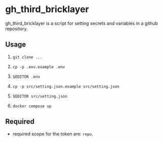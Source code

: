 # gh_third_bricklayer

gh_third_bricklayer is a script for setting secrets and variables in a github repository.

## Usage

1. `git clone ...`

1. `cp -p .env.example .env`
1. `$EDITOR .env`

1. `cp -p src/setting.json.example src/setting.json`
1. `$EDITOR src/setting.json`

1. `docker compose up`

## Required

* required scope for the token are: `repo`.

